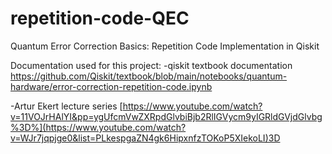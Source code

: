 # repetition-code-QEC
Quantum Error Correction Basics: Repetition Code Implementation in Qiskit

Documentation used for this project:
-qiskit textbook documentation https://github.com/Qiskit/textbook/blob/main/notebooks/quantum-hardware/error-correction-repetition-code.ipynb

-Artur Ekert lecture series [https://www.youtube.com/watch?v=11VOJrHAlYI&pp=ygUfcmVwZXRpdGlvbiBjb2RlIGVycm9yIGRldGVjdGlvbg%3D%](https://www.youtube.com/watch?v=WJr7jqpjge0&list=PLkespgaZN4gk6HipxnfzTOKoP5XIekoLI)3D
